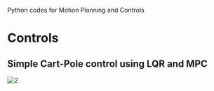 Python codes for Motion Planning and Controls


# Controls
## Simple Cart-Pole control using LQR and MPC

![2](https://github.com/ramaniitrgoyal92/MotionPlanningAndControls_Python/tree/master/Control/cart_pole/animation.gif)

